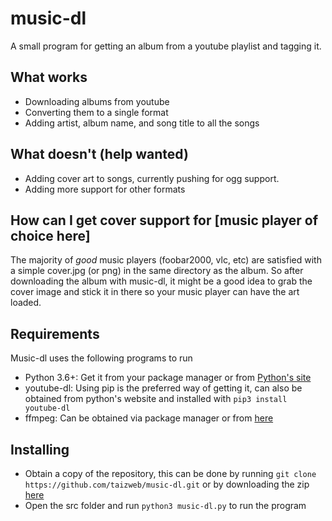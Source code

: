 # music-dl
A small program for getting an album from a youtube playlist and tagging it.

## What works
* Downloading albums from youtube
* Converting them to a single format
* Adding artist, album name, and song title to all the songs

## What doesn't (help wanted)
* Adding cover art to songs, currently pushing for ogg support.
* Adding more support for other formats

## How can I get cover support for [music player of choice here]
The majority of _good_ music players (foobar2000, vlc, etc) are satisfied with a simple cover.jpg (or png) in the same directory as the album. So after downloading the album with music-dl, it might be a good idea to grab the cover image and stick it in there so your music player can have the art loaded.

## Requirements
Music-dl uses the following programs to run
* Python 3.6+: Get it from your package manager or from [Python's site](https://python.org)
* youtube-dl: Using pip is the preferred way of getting it, can also be obtained from python's website and installed with `pip3 install youtube-dl`
* ffmpeg: Can be obtained via package manager or from [here](https://ffmpeg.org/)

## Installing
* Obtain a copy of the repository, this can be done by running `git clone https://github.com/taizweb/music-dl.git` or by downloading the zip [here](https://github.com/TaizWeb/music-dl/archive/master.zip)
* Open the src folder and run `python3 music-dl.py` to run the program


